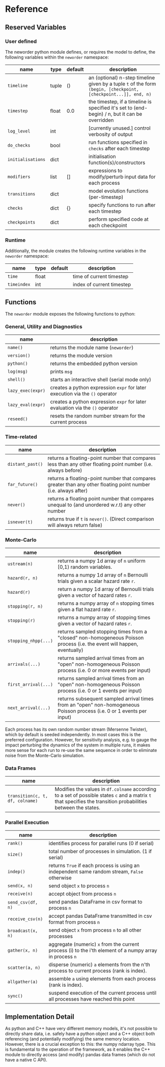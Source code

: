# Reference

## Reserved Variables

### User defined

The neworder python module defines, or requires the model to define, the following variables within the `neworder` namespace:

name             | type        | default | description
-----------------|-------------|---------|--------------
`timeline`       | tuple       | ()      | an (optional) n-step timeline given by a tuple `t` of the form `(begin, [checkpoint, [checkpoint...]], end, n)`
`timestep`       | float       | 0.0     | the timestep, if a timeline is specified it's set to (end-begin) / n, but it can be overridden
`log_level`      | int         |         | [currently unused.] control verbosity of output 
`do_checks`      | bool        |         | run functions specified in `checks` after each timestep 
`initialisations`| dict        |         | initialisation function(s)/constructors  
`modifiers`      | list        | []      | expressions to modify/perturb input data for each process   
`transitions`    | dict        |         | model evolution functions (per-timestep)  
`checks`         | dict        | {}      | specify functions to run after each timestep 
`checkpoints`    | dict        |         | perform specified code at each checkpoint 

### Runtime

Additionally, the module creates the following runtime variables in the `neworder` namespace:

name       | type        | default | description
-----------|-------------|---------|--------------
`time`     | float       |         | time of current timestep
`timeindex`| int         |         | index of current timestep


## Functions
The `neworder` module exposes the following functions to python:

### General, Utility and Diagnostics

name                | description
--------------------|------------------------------------
`name()`            | returns the module name (`neworder`)
`version()`         | returns the module version
`python()`          | returns the embedded python version
`log(msg)`          | prints `msg`
`shell()`           | starts an interactive shell (serial mode only)
`lazy_exec(expr)`   | creates a python expression `expr` for later execution via the `()` operator
`lazy_eval(expr)`   | creates a python expression `expr` for later evaluation via the `()` operator
`reseed()`          | resets the random number stream for the current process

### Time-related

name                  | description
----------------------|------------------------------------
`distant_past()`      | returns a floating-point number that compares less than any other floating point number (i.e. always before)
`far_future()`        | returns a floating-point number that compares greater than any other floating point number (i.e. always after)
`never()`             | returns a floating point number that compares unequal to (and unordered w.r.t) any other number
`isnever(t)`          | returns true if `t` is `never()`. (Direct comparison will always return false)
 
### Monte-Carlo

name                | description
--------------------|------------------------------------
`ustream(n)`        | returns a numpy 1d array of `n` uniform [0,1) random variables.
`hazard(r, n)`      | returns a numpy 1d array of `n` Bernoulli trials given a scalar hazard rate `r`.
`hazard(r)`         | return a numpy 1d array of Bernoulli trials given a vector of hazard rates `r`.
`stopping(r, n)`    | returns a numpy array of `n` stopping times given a flat hazard rate `r`. 
`stopping(r)`       | returns a numpy array of stopping times given a vector of hazard rates `r`.   
`stopping_nhpp(...)`| returns sampled stopping times from a "closed" non-homogeneous Poisson process (i.e. the event will happen, eventually) 
`arrivals(...)`     | returns sampled arrival times from an "open" non-homogeneous Poisson process (i.e. 0 or more events per input) 
`first_arrival(...)`| returns sampled arrival times from an "open" non-homogeneous Poisson process (i.e. 0 or 1 events per input)
`next_arrival(...)` | returns subsequent sampled arrival times from an "open" non-homogeneous Poisson process (i.e. 0 or 1 events per input)

Each process has its own random number stream (Mersenne Twister), which by default is seeded independently. In most cases this is the preferred configuration. However, for sensitivity analysis, e.g. to gauge the impact perturbing the dynamics of the system in multiple runs, it makes more sense for each run to re-use the same sequence in order to eliminate noise from the Monte-Carlo simulation.  

### Data Frames
name                           | description
-------------------------------|------------------------------------
`transition(c, t, df, colname)`| Modifies the values in `df.colname` according to a set of possible states `c` and a matrix `t` that specifies the transition probabilities between the states.

### Parallel Execution
name                | description
--------------------|------------------------------------
`rank()`            | identifies process for parallel runs (0 if serial)
`size()`            | total number of processes in simulation. (1 if serial)
`indep()`           | returns `True` if each process is using an independent same random stream, `False` otherwise
`send(x, n)`        | send object `x` to process `n` 
`receive(n)`        | accept object from process `n`
`send_csv(df, n)`   | send pandas DataFrame in csv format to process `n`
`receive_csv(n)`    | accept pandas DataFrame transmitted in csv format from process `n`
`broadcast(x, n)`   | send object `x` from process `n` to all other processes
`gather(x, n)`      | aggregate (numeric) `x` from the current process (i) to the i'th element of a numpy array in process `n`
`scatter(a, n)`     | disperse (numeric) `a` elements from the n'th process to current process (rank is index). 
`allgather(a)`      | assemble `a` using elements from each process (rank is index). 
`sync()`            | suspend execution of the current process until all processes have reached this point

## Implementation Detail

As python and C++ have very different memory models, it's not possible to directly share data, i.e. safely have a python object and a C++ object both referencing (and potentially modifying) the same memory location. However, there is a crucial exception to this: the numpy ndarray type. This is fundamental to the operation of the framework, as it enables the C++ module to directly access (and modify) pandas data frames (which do not have a native C API).
